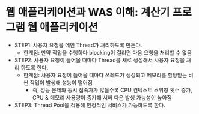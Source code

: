 # 웹 애플리케이션과 WAS 이해: 계산기 프로그램 웹 애플리케이션
- STEP1: 사용자 요청을 메인 Thread가 처리하도록 만든다.
  - 한계점: 만약 작업을 수행하다 blocking이 걸리면 다음 요청을 처리할 수 없음
- STEP2: 사용자 요청이 들어올 때마다 Thread를 새로 생성해서 사용자 요청을 처리 하도록 한다.
  - 한계점: 사용자 요청이 들어올 때마다 쓰레드가 생성되고 메모리를 할당받는 비싼 작업이 발생해 성능이 떨어짐
    - 즉, 성능 문제와 동시 접속자가 많을수록 CPU 컨텍스트 스위칭 횟수 증가, CPU & 메모리 사용량이 증가해 서버 다운 발생 가능성이 높아짐
- STEP3: Thread Pool을 적용해 안정적인 서비스가 가능하도록 한다.
